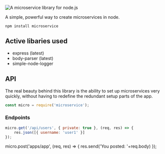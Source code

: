 ![A microservice library for node.js](https://sto.narrownode.net/github/microservice.png)
<npm stats>

A simple, powerful way to create microservices in node.

```
npm install microservice
```
## Active libaries used
* express (latest)
* body-parser (latest)
* simple-node-logger

## API
The real beauty behind this library is the ability to set up microservices very quickly, without having to redefine the redundant setup parts of the app.

```javascript
const micro = require('microservice');
```

### Endpoints
```javascript
micro.get('/api/users', { private: true }, (req, res) => {
    res.json([{ username: 'user1' }]
});
```

micro.post('apps/app', (req, res) => {
    res.send('You posted: '+req.body)
});
